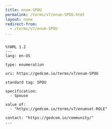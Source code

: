 ```yaml
---
title: enum-SPOU
permalink: /terms/v7/enum-SPOU.html
layout: none
redirect-from:
  - /terms/v7/enum-SPOU
...
```


```

%YAML 1.2
---
lang: en-US

type: enumeration

uri: https://gedcom.io/terms/v7/enum-SPOU

standard tag: SPOU

specification:
  - Spouse

value of:
  - "https://gedcom.io/terms/v7/enumset-ROLE"

contact: "https://gedcom.io/community/"
...

```
